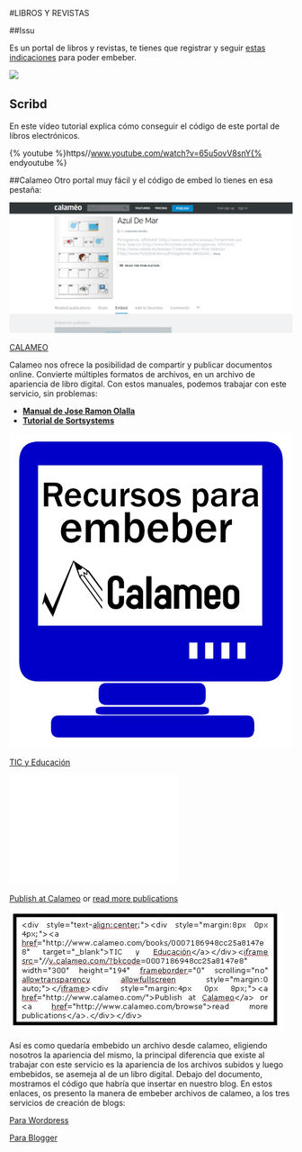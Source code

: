 #LIBROS Y REVISTAS

##Issu

Es un portal de libros y revistas, te tienes que registrar y seguir [estas indicaciones](https://help.issuu.com/hc/en-us/articles/213345907-Embedding-an-Issuu-Publication-on-Your-Website-or-Blog) para poder embeber.

![](http://g.recordit.co/VMiH60rBmF.gif)

## Scribd

En este vídeo tutorial explica cómo conseguir el código de este portal de libros electrónicos.

{% youtube %}https//www.youtube.com/watch?v=65u5ovV8snY{% endyoutube %}

##Calameo
Otro portal muy fácil y el código de embed lo tienes en esa pestaña:

![](/assets/calameo)

[CALAMEO](http://es.calameo.com/)

Calameo nos ofrece la posibilidad de compartir y publicar documentos online. Convierte múltiples formatos de archivos, en un archivo de apariencia de libro digital. Con estos manuales, podemos trabajar con este servicio, sin problemas:

- [**Manual de Jose Ramon Olalla**](http://www.catedu.es/facilytic/2013/10/16/calameo-publicar-y-compartir-documentos-en-linea/)
- [**Tutorial de Sortsystems**](http://es.calameo.com/read/00020619253c94a0faee3)

![Fig. 2.10 Diego Arroyo. Calameo](img/calameo.jpg)



[TIC y Educación](http://www.calameo.com/books/0007186948cc25a8147e8)

<iframe style="margin: 0 auto;" src="//v.calameo.com/?bkcode=0007186948cc25a8147e8" frameborder="0" scrolling="no" width="300" height="194"></iframe>

[Publish at Calameo](http://www.calameo.com/) or [read more publications](http://www.calameo.com/browse)

![](img/Dibujo1.JPG)

Así es como quedaría embebido un archivo desde calameo, eligiendo nosotros la apariencia del mismo, la principal diferencia que existe al trabajar con este servicio es la apariencia de los archivos subidos y luego embebidos, se asemeja al de un libro digital. Debajo del documento, mostramos el código que habría que insertar en nuestro blog. En estos enlaces, os presento la manera de embeber archivos de calameo, a los tres servicios de creación de blogs:

[Para Wordpress](http://multiblog.educacion.navarra.es/blog/2010/04/30/insertar-documentos-alojados-en-calameo/)

[Para Blogger](http://www.youtube.com/watch?v=WUTCt-2x3-o)




